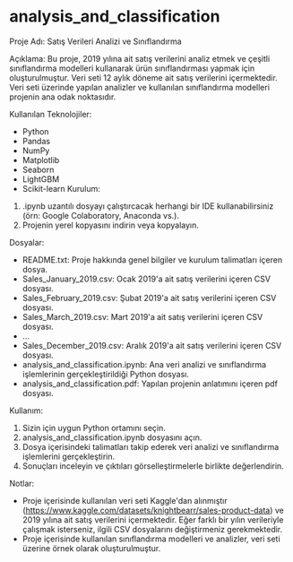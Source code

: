 # analysis_and_classification
Proje Adı: Satış Verileri Analizi ve Sınıflandırma

Açıklama:
Bu proje, 2019 yılına ait satış verilerini analiz etmek ve çeşitli sınıflandırma modelleri kullanarak ürün sınıflandırması yapmak için oluşturulmuştur. Veri seti 12 aylık döneme ait satış verilerini içermektedir. Veri seti üzerinde yapılan analizler ve kullanılan sınıflandırma modelleri projenin ana odak noktasıdır.

Kullanılan Teknolojiler:
- Python
- Pandas
- NumPy
- Matplotlib
- Seaborn
- LightGBM
- Scikit-learn
Kurulum:
1. .ipynb uzantılı dosyayı çalıştırcacak herhangi bir IDE kullanabilirsiniz (örn: Google Colaboratory, Anaconda vs.).
2. Projenin yerel kopyasını indirin veya kopyalayın.

Dosyalar:
- README.txt: Proje hakkında genel bilgiler ve kurulum talimatları içeren dosya.
- Sales_January_2019.csv: Ocak 2019'a ait satış verilerini içeren CSV dosyası.
- Sales_February_2019.csv: Şubat 2019'a ait satış verilerini içeren CSV dosyası.
- Sales_March_2019.csv: Mart 2019'a ait satış verilerini içeren CSV dosyası.
- ...
- Sales_December_2019.csv: Aralık 2019'a ait satış verilerini içeren CSV dosyası.
- analysis_and_classification.ipynb: Ana veri analizi ve sınıflandırma işlemlerinin gerçekleştirildiği Python dosyası.
- analysis_and_classification.pdf: Yapılan projenin anlatımını içeren pdf dosyası.

Kullanım:
1. Sizin için uygun Python ortamını seçin.
2. analysis_and_classification.ipynb dosyasını açın.
3. Dosya içerisindeki talimatları takip ederek veri analizi ve sınıflandırma işlemlerini gerçekleştirin.
4. Sonuçları inceleyin ve çıktıları görselleştirmelerle birlikte değerlendirin.

Notlar:
- Proje içerisinde kullanılan veri seti Kaggle'dan alınmıştır (https://www.kaggle.com/datasets/knightbearr/sales-product-data) ve 2019 yılına ait satış verilerini içermektedir. Eğer farklı bir yılın verileriyle çalışmak isterseniz, ilgili CSV dosyalarını değiştirmeniz gerekmektedir.
- Proje içerisinde kullanılan sınıflandırma modelleri ve analizler, veri seti üzerine örnek olarak oluşturulmuştur. 
